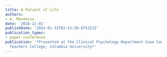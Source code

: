 ```yaml
---
title: A Patient of Life
authors:
- A. Mandavia
date: '2018-11-01'
publishDate: '2024-01-31T03:51:20.675321Z'
publication_types:
- paper-conference
publication: '*Presented at the Clinical Psychology Department Case Conference at
  Teachers College, Columbia University*'
---
```

